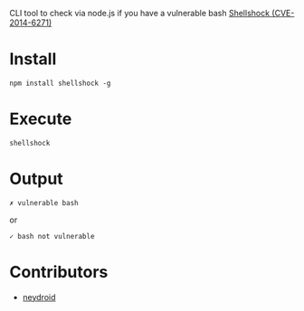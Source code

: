 CLI tool to check via node.js if you have a vulnerable bash [Shellshock (CVE-2014-6271)](http://cve.mitre.org/cgi-bin/cvename.cgi?name=CVE-2014-6271)

# Install

    npm install shellshock -g

# Execute

    shellshock

# Output

    ✗ vulnerable bash

or

    ✓ bash not vulnerable

# Contributors

* [neydroid](https://github.com/neydroid)
